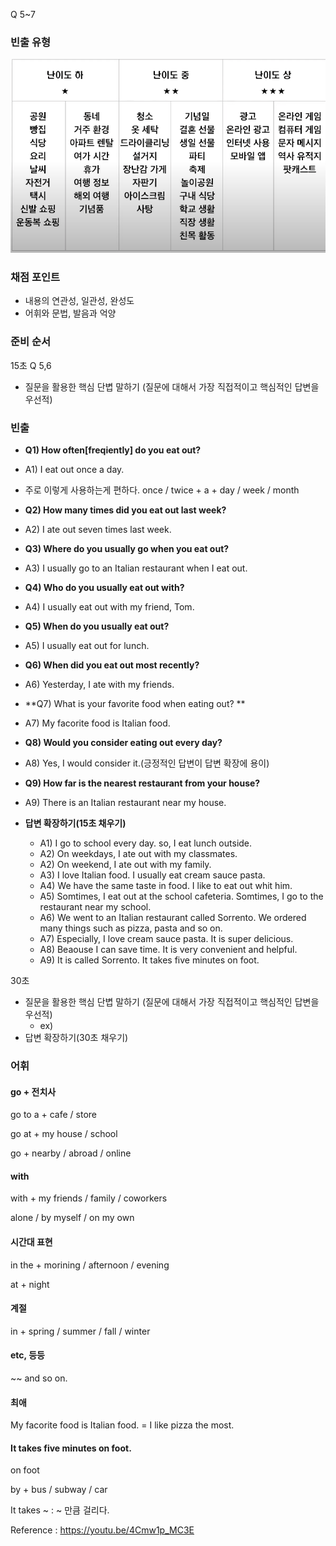 Q 5~7

### 빈출 유형

![image](../images/image-20220624232935750.png)



### 채점 포인트

- 내용의 연관성, 일관성, 완성도
- 어휘와 문법, 발음과 억양



### 준비 순서

15초 Q 5,6

- 질문을 활용한 핵심 단볍 말하기 (질문에 대해서 가장 직접적이고 핵심적인 답변을 우선적)

### 빈출

- **Q1) How often[freqiently] do you eat out?**

- A1) I eat out once a day.

- 주로 이렇게 사용하는게 편하다. once / twice + a + day / week / month

- **Q2) How many times did you eat out last week?**

- A2) I ate out seven times last week.

- **Q3) Where do you usually go when you eat out?**

- A3) I usually go to an Italian restaurant when I eat out.

- **Q4) Who do you usually eat out with?**

- A4) I usually eat out with my friend, Tom.

- **Q5) When do you usually eat out?**

- A5) I usually eat out for lunch.

- **Q6) When did you eat out most recently?**

- A6) Yesterday, I ate with my friends.

- **Q7) What is your favorite food when eating out? **

- A7) My facorite food is Italian food.

- **Q8) Would you consider eating out every day?**

- A8) Yes, I would consider it.(긍정적인 답변이 답변 확장에 용이)

- **Q9) How far is the nearest restaurant from your house?**

- A9) There is an Italian restaurant near my house.

	

- **답변 확장하기(15초 채우기)**

	- A1) I go to school every day. so, I eat lunch outside.
	- A2) On weekdays, I ate out with my classmates.
	- A2) On weekend, I ate out with my family.
	- A3) I love Italian food. I usually eat cream sauce pasta.
	- A4) We have the same taste in food. I like to eat out whit him.
	- A5) Somtimes, I eat out at the school cafeteria. Somtimes, I go to the restaurant near my school.
	- A6) We went to an Italian restaurant called Sorrento. We ordered many things such as pizza, pasta and so on.
	- A7) Especially, I love cream sauce pasta. It is super delicious.
	- A8) Beaouse I can save time. It is very convenient and helpful.
	- A9) It is called Sorrento. It takes five minutes on foot.



30초 

- 질문을 활용한 핵심 단볍 말하기 (질문에 대해서 가장 직접적이고 핵심적인 답변을 우선적)
	- ex)
- 답변 확장하기(30초 채우기)



### 어휘

#### go + 전치사

go to a + cafe / store

go at + my house / school

go + nearby / abroad / online

#### with

with + my friends / family / coworkers

alone / by myself / on my own

#### 시간대 표현

in the + morining / afternoon / evening

at + night

#### 계절

in + spring / summer / fall / winter

#### etc, 등등

~~ and so on.

#### 최애

My facorite food is Italian food. = I like pizza the most.

#### It takes five minutes on foot.

on foot

by + bus / subway / car

It takes ~ : ~ 만큼 걸리다.



Reference : https://youtu.be/4Cmw1p_MC3E